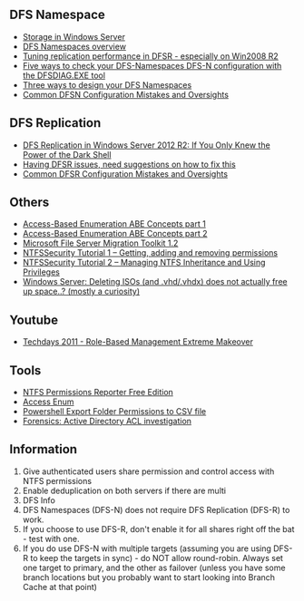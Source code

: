 ## DFS Namespace
* [Storage in Windows Server](https://docs.microsoft.com/en-us/windows-server/storage/storage)
* [DFS Namespaces overview](https://docs.microsoft.com/en-us/windows-server/storage/dfs-namespaces/dfs-overview)
* [Tuning replication performance in DFSR - especially on Win2008 R2](https://blogs.technet.microsoft.com/askds/2010/03/31/tuning-replication-performance-in-dfsr-especially-on-win2008-r2/)
* [Five ways to check your DFS-Namespaces DFS-N configuration with the DFSDIAG.EXE tool](https://blogs.technet.microsoft.com/josebda/2009/07/15/five-ways-to-check-your-dfs-namespaces-dfs-n-configuration-with-the-dfsdiag-exe-tool/)
* [Three ways to design your DFS Namespaces](https://blogs.technet.microsoft.com/josebda/2009/08/21/three-ways-to-design-your-dfs-namespaces/)
* [Common DFSN Configuration Mistakes and Oversights](https://blogs.technet.microsoft.com/askds/2012/07/24/common-dfsn-configuration-mistakes-and-oversights/)

## DFS Replication
* [DFS Replication in Windows Server 2012 R2: If You Only Knew the Power of the Dark Shell](https://blogs.technet.microsoft.com/filecab/2013/08/20/dfs-replication-in-windows-server-2012-r2-if-you-only-knew-the-power-of-the-dark-shell/)
* [Having DFSR issues, need suggestions on how to fix this](https://www.reddit.com/r/sysadmin/comments/7we7hs/having_dfsr_issues_need_suggestions_on_how_to_fix/)
* [Common DFSR Configuration Mistakes and Oversights](https://blogs.technet.microsoft.com/askds/2010/11/01/common-dfsr-configuration-mistakes-and-oversights/)

## Others
* [Access-Based Enumeration ABE Concepts part 1](https://blogs.technet.microsoft.com/askds/2016/09/01/access-based-enumeration-abe-concepts-part-1-of-2/)
* [Access-Based Enumeration ABE Concepts part 2](https://blogs.technet.microsoft.com/askds/2016/09/21/access-based-enumeration-abe-troubleshooting-part-2-of-2/)
* [Microsoft File Server Migration Toolkit 1.2](https://www.microsoft.com/en-us/download/details.aspx?id=10268)
* [NTFSSecurity Tutorial 1 – Getting, adding and removing permissions](https://blogs.technet.microsoft.com/fieldcoding/2014/12/05/ntfssecurity-tutorial-1-getting-adding-and-removing-permissions/)
* [NTFSSecurity Tutorial 2 – Managing NTFS Inheritance and Using Privileges](https://blogs.technet.microsoft.com/fieldcoding/2014/12/05/ntfssecurity-tutorial-2-managing-ntfs-inheritance-and-using-privileges/)
* [Windows Server: Deleting ISOs (and .vhd/.vhdx) does not actually free up space..? (mostly a curiosity)](https://www.reddit.com/r/sysadmin/comments/8vhmlz/windows_server_deleting_isos_and_vhdvhdx_does_not/)

## Youtube
* [Techdays 2011 - Role-Based Management Extreme Makeover](https://www.youtube.com/watch?v=IKzokBgCp60)

## Tools
* [NTFS Permissions Reporter Free Edition](http://cjwdev.co.uk/Software/NtfsReports/Info.html)
* [Access Enum](https://docs.microsoft.com/en-us/sysinternals/downloads/accessenum)
* [Powershell Export Folder Permissions to CSV file](https://community.spiceworks.com/scripts/show/1070-export-folder-permissions-to-csv-file)
* [Forensics: Active Directory ACL investigation](https://blogs.technet.microsoft.com/pfesweplat/2017/01/28/forensics-active-directory-acl-investigation/)

## Information
1. Give authenticated users share permission and control access with NTFS permissions
1. Enable deduplication on both servers if there are multi
1. DFS Info
  1. DFS Namespaces (DFS-N) does not require DFS Replication (DFS-R) to work.
  1. If you choose to use DFS-R, don't enable it for all shares right off the bat - test with one.
  1. If you do use DFS-N with multiple targets (assuming you are using DFS-R to keep the targets in sync) - do NOT allow round-robin. Always set one target to primary, and the other as failover (unless you have some branch locations but you probably want to start looking into Branch Cache at that point)

